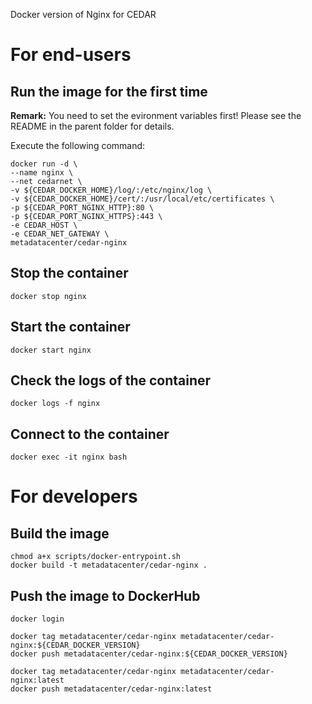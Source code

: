 Docker version of Nginx for CEDAR 

# For end-users

## Run the image for the first time

**Remark:** You need to set the evironment variables first! Please see the README in the parent folder for details.

Execute the following command:

````
docker run -d \
--name nginx \
--net cedarnet \
-v ${CEDAR_DOCKER_HOME}/log/:/etc/nginx/log \
-v ${CEDAR_DOCKER_HOME}/cert/:/usr/local/etc/certificates \
-p ${CEDAR_PORT_NGINX_HTTP}:80 \
-p ${CEDAR_PORT_NGINX_HTTPS}:443 \
-e CEDAR_HOST \
-e CEDAR_NET_GATEWAY \
metadatacenter/cedar-nginx
````

## Stop the container

    docker stop nginx

## Start the container

    docker start nginx

## Check the logs of the container

    docker logs -f nginx

## Connect to the container

    docker exec -it nginx bash

# For developers

## Build the image

````
chmod a+x scripts/docker-entrypoint.sh
docker build -t metadatacenter/cedar-nginx .
````

## Push the image to DockerHub

````
docker login

docker tag metadatacenter/cedar-nginx metadatacenter/cedar-nginx:${CEDAR_DOCKER_VERSION}
docker push metadatacenter/cedar-nginx:${CEDAR_DOCKER_VERSION}

docker tag metadatacenter/cedar-nginx metadatacenter/cedar-nginx:latest
docker push metadatacenter/cedar-nginx:latest
````